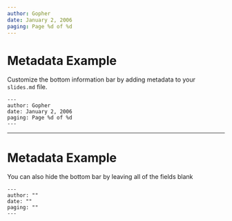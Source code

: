 ```yaml
---
author: Gopher
date: January 2, 2006
paging: Page %d of %d
---
```


# Metadata Example

Customize the bottom information bar by adding metadata to your `slides.md` file.

```
--- 
author: Gopher
date: January 2, 2006
paging: Page %d of %d
--- 
```

---

# Metadata Example

You can also hide the bottom bar by leaving all of the fields blank

```
--- 
author: ""
date: ""
paging: ""
--- 
```
